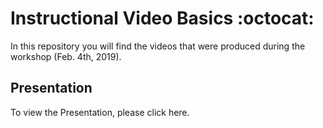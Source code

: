 # Instructional Video Basics :octocat:

In this repository you will find the videos that were produced during the workshop (Feb. 4th, 2019). 

## Presentation
To view the Presentation, please click here.


